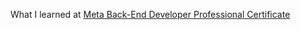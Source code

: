 What I learned at [Meta Back-End Developer Professional Certificate](https://www.coursera.org/professional-certificates/meta-back-end-developer)
